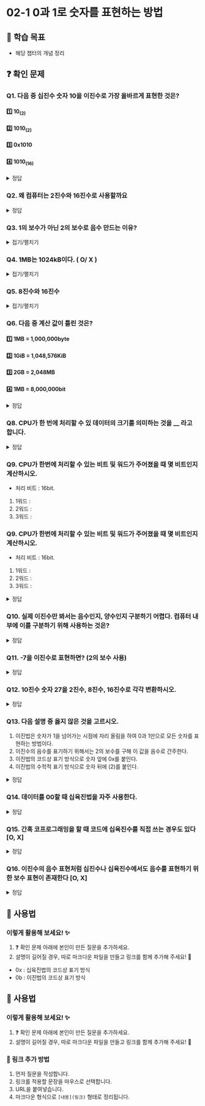 # 02-1 0과 1로 숫자를 표현하는 방법

## 📌 학습 목표

- 해당 챕터의 개념 정리

## ❓ 확인 문제

### Q1. 다음 중 십진수 숫자 10을 이진수로 가장 올바르게 표현한 것은?

#### 1️⃣ 10<sub>(2)</sub>

#### 2️⃣ 1010<sub>(2)</sub>

#### 3️⃣ 0x1010

#### 4️⃣ 1010<sub>(16)</sub>

<details>
<summary>정답</summary>

#### 2️⃣ 1010<sub>(2)</sub>

- 이진수와 십진수 간 표현의 혼동을 예방하기 위해, 이진수 끝에 아래첨자 <sub>(2)</sub> 를 붙이거나 이진수 앞에 0b를 붙입니다.

- 따라서 십진수 숫자 10을 이진수 1010으로 변경한 뒤, 1010<sub>(2)</sub> 혹은 0b1010으로 표기하는 것이 가장 올바르다 할 수 있습니다.

- 각 수를 십진수로 표현하면 다음과 같습니다.


  - 10<sub>(2)</sub> -> 2
  - 1010<sub>(2)</sub> -> 10
  - 0x1010 -> 4112
  - 1010<sub>(16)</sub> -> 4112

    - 10<sub>(2)</sub> -> 2
    - 1010<sub>(2)</sub> -> 10
    - 0x1010 -> 4112
    - 1010<sub>(16)</sub> -> 4112


---

</details>


### Q2. 왜 컴퓨터는 2진수와 16진수로 사용할까요

<details>
<summary>정답</summary>


### 데이터의 오류를 최소화하고 비용과 시간을 효율적으로 처리하기 위해서

#### 2진수

- 전기의 **ON/OFF**로 정보를 담을 수 있기 때문에(10진수로 표현할 경우 0V~9V까지 세기조절을 해야해서 정보의 정확성을 해칠 수 있음)
- 10진수같은 다른 진법을 쓰면 회로의 갯수가 늘어나서 **비효율적**. **2진법**은 ON/OFF를 수행할 비트만 있으면 가능
- 컴퓨터 내부에 트랜지스터가 수십억개가 들어가 있는데 **트랜지스터**가 **스위치 역할**을 수행할 수 있음

---

#### 16진수



### 데이터의 오류를 최소화하고 비용과 시간을 효율적으로 처리하기 위해서

#### 2진수
- 전기의 **ON/OFF**로 정보를 담을 수 있기 때문에(10진수로 표현할 경우 0V~9V까지 세기조절을 해야해서 정보의 정확성을 해칠 수 있음)
- 10진수같은 다른 진법을 쓰면 회로의 갯수가 늘어나서 **비효율적**. **2진법**은 ON/OFF를 수행할 비트만 있으면 가능
- 컴퓨터 내부에 트랜지스터가 수십억개가 들어가 있는데 **트랜지스터**가 **스위치 역할**을 수행할 수 있음
---
#### 16진수

- 2진수로만 표한하면 길이가 너무 길어지기 때문
- 2진수에서 16진수로의 변환이 10진수로 변환하는 것 보다 쉽기때문
- 정보 표현은 16진수로 하지만 내부에서는 2진수 형태로 표현함

</details>


### Q3. 1의 보수가 아닌 2의 보수로 음수 만드는 이유?

<details>
<summary>접기/펼치기</summary>

1의 보수는 0은 1로, 1은 0으로 하는 방식이다. 이를 예시를 통해 알아보자.  
10진수로 7인 0111은 1의 보수로 나타내면 1000이다. 그렇다면 0111과 1000이 더해지면 7 + (-7)인 0 즉 0000이 나와야 하지만 1111이 나오므로 1의 보수는 사용할 수 없다.

</details>

### Q4. 1MB는 1024kB이다. ( O/ X )

<details>
<summary>접기/펼치기</summary>


#### X

#### X 


1MB는 1000kB이다. 무슨 말을 하고자 하는지 이해는 가지만 그 단위는 kB가 아닌 KiB로 엄연히 둘은 다른 방식이다.

</details>


### Q5. 8진수와 16진수

<details>
<summary>접기/펼치기</summary>


#### 8진수

8진수는 $2^3$으로 2진수를 간결하게 표현할 수 있다. 이는 옛날 컴퓨터 시스템에서 자주 사용되었으며 그 예시로는 PDP-8과 같은게 있다. lowlevel 프로그래밍에서, 특히 시스템 프로그래밍이나 하드웨어와 가까운 부분에서는 여전히 유용하다.

#### 16진수

16진수는 $2^4$로 8진수보다 더 큰 단위다. 9 이후에는 A~F사이의 문자를 이용하여 사람들이 이해하기에 쉽게 한다. 요즘의 컴퓨터에서 자주 사용하며 메모리 주소표현, 바이너리 데이터 표현, 네트워크 프로토콜 등 에서 사용된다. 더 나아가 디버깅툴에서 데이터나 코드 메모리 덤프확인 할 때, 웹 개발의 색상에서도 사용된다.

#### 8진수  
8진수는 $2^3$으로  2진수를 간결하게 표현할 수 있다. 이는 옛날 컴퓨터 시스템에서 자주 사용되었으며 그 예시로는 PDP-8과 같은게 있다. lowlevel 프로그래밍에서, 특히 시스템 프로그래밍이나 하드웨어와 가까운 부분에서는 여전히 유용하다.

#### 16진수  
16진수는 $2^4$로 8진수보다 더 큰 단위다. 9 이후에는 A~F사이의 문자를 이용하여 사람들이 이해하기에 쉽게 한다. 요즘의 컴퓨터에서 자주 사용하며 메모리 주소표현, 바이너리 데이터 표현, 네트워크 프로토콜 등 에서 사용된다. 더 나아가 디버깅툴에서 데이터나 코드 메모리 덤프확인 할 때, 웹 개발의 색상에서도 사용된다.  


이처럼 필요에 따라 점점 진수 사용이 발전되어졌다. 혹시나 나중에는 32진수, 더 나아가 64진수를 쓸 날이 올지도 모르겠다.

</details>

### Q6. 다음 중 계산 값이 틀린 것은?

#### 1️⃣ 1MB = 1,000,000byte


#### 2️⃣ 1GiB = 1,048,576KiB

#### 3️⃣ 2GB = 2,048MB

#### 4️⃣ 1MB = 8,000,000bit

<details>  
<summary>정답</summary>

#### 2️⃣ 1GiB = 1,048,576KiB
#### 3️⃣ 2GB = 2,048MB
#### 4️⃣ 1MB = 8,000,000bit

<details>  
<summary>정답</summary>  


#### 3️⃣ 2GB = 2,048MB

**풀이**

##### 1️⃣ 1MB = 1,000KB = 1,000,000byte

##### 2️⃣ 1GiB = 1,024MiB = 1,048,576KiB

##### 3️⃣ 2GB = 2,000MB

- 1024단위를 사용하는 건 GiB(기비바이트)이다.

##### 4️⃣ 1MB = 1,000,000byte = 8,000,000bit

</details>


### Q7. 다음 2진수를 16진수, 10진수로 바꿔보시오.

#### 0001100001011111(2)

<details>  

<summary>정답</summary>

<summary>정답</summary>  


#### 18AF(16), 6319(10)

**풀이**

#### 0001 1000 0101 1111 -> 1 8 A F


#### 18AF(16) -> (16^3 _ 1)+(16^2 _ 8)+(16^1 _ A)+(16^0 _ 15) = 6319(10)

</details>

### Q8. CPU가 한 번에 처리할 수 있 데이터의 크기를 의미하는 것을 \_\_ 라고 합니다.

#### 18AF(16) -> (16^3 * 1)+(16^2 * 8)+(16^1 * A)+(16^0 * 15) = 6319(10) 

</details>

### Q8. CPU가 한 번에 처리할 수 있 데이터의 크기를 의미하는 것을 __ 라고 합니다.


<details>
<summary>정답</summary>

정답: **워드**

CPU가 한 번에 16비트를 처리할 수 있다면 1워드는 16비트, 한 번에 32비트를 처리할 수 있다면 1워드는 32비트입니다.

워드의 절반 크기를 **하프 워드**, 1배 크기를 **풀 워드**, 2배 크기를 **더블 워드**라고 부릅니다.


</details>

### Q9. CPU가 한번에 처리할 수 있는 비트 및 워드가 주어졌을 때 몇 비트인지 계산하시오.

- 처리 비트 : 16bit.

1.  1워드 :
2.  2워드 :
3.  3워드 :


</details>



### Q9. CPU가 한번에 처리할 수 있는 비트 및 워드가 주어졌을 때 몇 비트인지 계산하시오.

- 처리 비트 : 16bit.
1.  1워드 : 
2. 2워드 : 
3. 3워드 :


<details>
<summary>정답</summary>
1. 16bit
2. 32bit
3. 48bit

</details>

### Q10. 실제 이진수만 봐서는 음수인지, 양수인지 구분하기 어렵다. 컴퓨터 내부에 이를 구분하기 위해 사용하는 것은?

<details>
<summary>정답</summary>

#### 플래그

</details>


### Q11. -7을 이진수로 표현하면? (2의 보수 사용)

<details>
<summary>정답</summary>

#### 1001

- 2의 보수 : 어떤 수를 그보다 큰 2<sup>n</sup>에서 뺀 값 (1️⃣7의 이진수 : 0111 &rarr; 2️⃣모든 이진수 뒤집기 : 1000 &rarr; 3️⃣1 더하기 : 1001)
- 음수 표현 다른 방법 &rarr; Signed Magnitude 방법 : 보통 가장 왼쪽 첫번째 비트를 부호비트로 사용(ex) -7 &rarr; 1111)

</details>

### Q12. 10진수 숫자 27을 2진수, 8진수, 16진수로 각각 변환하시오.

<details>
<summary>정답</summary>

1. 2진수 : 11011
2. 8진수 : 33
3. 16진수 : 1B

</details>

### Q13. 다음 설명 중 옳지 않은 것을 고르시오.

1. 이진법은 숫자가 1을 넘어가는 시점에 자리 올림을 하여 0과 1만으로 모든 숫자를 표현하는 방법이다.
2. 이진수의 음수를 표기하기 위해서는 2의 보수를 구해 이 값을 음수로 간주한다.
3. 이진법의 코드상 표기 방식으로 숫자 앞에 0x를 붙인다.
4. 이진법의 수학적 표기 방식으로 숫자 뒤에 (2)를 붙인다.

<details>
<summary>정답</summary>

3.  이진법의 코드상 표기 방식으로 숫자 앞에 0x를 붙인다.

해설


- 0x : 십육진법의 코드상 표기 방식
- 0b : 이진법의 코드상 표기 방식

</details>

### Q14. 데이터를 00할 때 십육진법을 자주 사용한다.

<details>
<summary>정답</summary>

#### 표현

- 십육진법은 데이터를 표현할 때 자주 사용한다. 이진수를 통해 컴퓨터가 이해하는 숫자 정보를 직접적으로 표현할 수는 있으나, 숫자의 길이가 너무 길어진다는 단점이 존재한다. 그래서 이진수에 비해 더 적은 자릿수로 더 많은 정보를 표현할 수 있는 십육진법을 사용하는 것이다.

</details>

### Q15. 간혹 코프로그래밍을 할 때 코드에 십육진수를 직접 쓰는 경우도 있다 [O, X]

<details>
<summary>정답</summary>

#### O

- 하드웨어와 밀접하게 맞닿아 있는 개발 분야에서는 코드에 십육진수를 직접 쓰는 경우도 있다.

- 메모리 주소를 다루는 경우 16진수를 표현하면 읽기 쉽기에 사용하는 경우들이 있다.

</details>

### Q16. 이진수의 음수 표현처럼 십진수나 십육진수에서도 음수를 표현하기 위한 보수 표현이 존재한다 [O, X]

<details>
<summary>정답</summary>

#### O

- 십진수의 보수 표현 방식은 9의 보수 방식과 10의 보수 방식을 이용한다. 각 자릿수를 9에서 뺀 값으로 나타내는 9의 보수 방식과 9의 보수에 1을 더하는 10의 보수 방식이 있다.

- 십육진수의 경우 각 자리 숫자를 F(15)에서 뺀 값인 F의 보수와 F의 보수에 1을 더하는 16의 보수를 구하는 두 방식으로 찾을 수 있다.

- 십육진법은 사람이 데이터를 보기 쉽게 만든 '표현'일 뿐이기에 컴퓨터 내부에서 데이터는 이진법으로 변환되어 연산된다!(기본적으로 이진연산을 수행하기에 이진수의 보수를 쓰는 것이 더 효율적이다!)

</details>

## 📝 사용법

### 이렇게 활용해 보세요! ✨

1. ❓ 확인 문제 아래에 본인이 만든 질문을 추가하세요.
2. 설명이 길어질 경우, 따로 마크다운 파일을 만들고 링크를 함께 추가해 주세요! 🔗

- 0x : 십육진법의 코드상 표기 방식
- 0b : 이진법의 코드상 표기 방식


</details>

## 📝 사용법  
### 이렇게 활용해 보세요! ✨  
1. ❓ 확인 문제 아래에 본인이 만든 질문을 추가하세요.  
2. 설명이 길어질 경우, 따로 마크다운 파일을 만들고 링크를 함께 추가해 주세요! 🔗  

### 🔗 링크 추가 방법  
1. 먼저 질문을 작성합니다.  
2. 링크를 적용할 문장을 마우스로 선택합니다.  
3. URL을 붙여넣습니다.  
4. 마크다운 형식으로 `[내용](링크)` 형태로 정리됩니다.  

